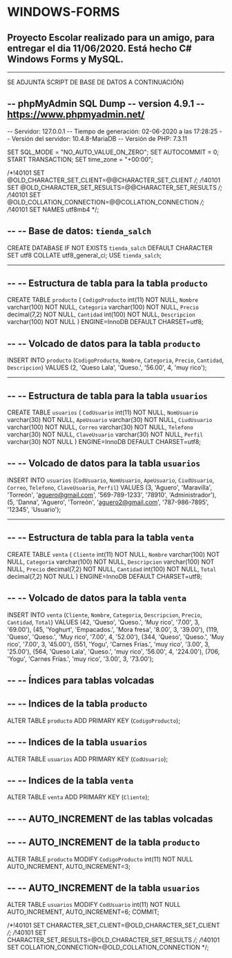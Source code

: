 # WINDOWS-FORMS
Proyecto Escolar realizado para un amigo, para entregar el dia 11/06/2020.
Está hecho C# Windows Forms y MySQL.
-----------------------------------------------------------------------------------------------------------------------------------------
-----------------------------------------------------------------------------------------------------------------------------------------
SE ADJUNTA SCRIPT DE BASE DE DATOS A CONTINUACIÓN}

-- phpMyAdmin SQL Dump
-- version 4.9.1
-- https://www.phpmyadmin.net/
--
-- Servidor: 127.0.0.1
-- Tiempo de generación: 02-06-2020 a las 17:28:25
-- Versión del servidor: 10.4.8-MariaDB
-- Versión de PHP: 7.3.11

SET SQL_MODE = "NO_AUTO_VALUE_ON_ZERO";
SET AUTOCOMMIT = 0;
START TRANSACTION;
SET time_zone = "+00:00";


/*!40101 SET @OLD_CHARACTER_SET_CLIENT=@@CHARACTER_SET_CLIENT */;
/*!40101 SET @OLD_CHARACTER_SET_RESULTS=@@CHARACTER_SET_RESULTS */;
/*!40101 SET @OLD_COLLATION_CONNECTION=@@COLLATION_CONNECTION */;
/*!40101 SET NAMES utf8mb4 */;

--
-- Base de datos: `tienda_salch`
--
CREATE DATABASE IF NOT EXISTS `tienda_salch` DEFAULT CHARACTER SET utf8 COLLATE utf8_general_ci;
USE `tienda_salch`;

-- --------------------------------------------------------

--
-- Estructura de tabla para la tabla `producto`
--

CREATE TABLE `producto` (
  `CodigoProducto` int(11) NOT NULL,
  `Nombre` varchar(100) NOT NULL,
  `Categoria` varchar(100) NOT NULL,
  `Precio` decimal(7,2) NOT NULL,
  `Cantidad` int(100) NOT NULL,
  `Descripcion` varchar(100) NOT NULL
) ENGINE=InnoDB DEFAULT CHARSET=utf8;

--
-- Volcado de datos para la tabla `producto`
--

INSERT INTO `producto` (`CodigoProducto`, `Nombre`, `Categoria`, `Precio`, `Cantidad`, `Descripcion`) VALUES
(2, 'Queso Lala', 'Queso.', '56.00', 4, 'muy rico');

-- --------------------------------------------------------

--
-- Estructura de tabla para la tabla `usuarios`
--

CREATE TABLE `usuarios` (
  `CodUsuario` int(11) NOT NULL,
  `NomUsuario` varchar(30) NOT NULL,
  `ApeUsuario` varchar(30) NOT NULL,
  `CiudUsuario` varchar(100) NOT NULL,
  `Correo` varchar(30) NOT NULL,
  `Telefono` varchar(30) NOT NULL,
  `ClaveUsuario` varchar(30) NOT NULL,
  `Perfil` varchar(30) NOT NULL
) ENGINE=InnoDB DEFAULT CHARSET=utf8;

--
-- Volcado de datos para la tabla `usuarios`
--

INSERT INTO `usuarios` (`CodUsuario`, `NomUsuario`, `ApeUsuario`, `CiudUsuario`, `Correo`, `Telefono`, `ClaveUsuario`, `Perfil`) VALUES
(3, 'Aguero', 'Maravilla', 'Torreón', 'aguero@gmail.com', '569-789-1233', '78910', 'Administrador'),
(5, 'Danna', 'Aguero', 'Torreón', 'aguero2@gmail.com', '787-986-7895', '12345', 'Usuario');

-- --------------------------------------------------------

--
-- Estructura de tabla para la tabla `venta`
--

CREATE TABLE `venta` (
  `Cliente` int(11) NOT NULL,
  `Nombre` varchar(100) NOT NULL,
  `Categoria` varchar(100) NOT NULL,
  `Descripcion` varchar(100) NOT NULL,
  `Precio` decimal(7,2) NOT NULL,
  `Cantidad` int(100) NOT NULL,
  `Total` decimal(7,2) NOT NULL
) ENGINE=InnoDB DEFAULT CHARSET=utf8;

--
-- Volcado de datos para la tabla `venta`
--

INSERT INTO `venta` (`Cliente`, `Nombre`, `Categoria`, `Descripcion`, `Precio`, `Cantidad`, `Total`) VALUES
(42, 'Queso', 'Queso.', 'Muy rico', '7.00', 3, '69.00'),
(45, 'Yoghurt', 'Empacados.', 'Mora fresa', '8.00', 3, '39.00'),
(119, 'Queso', 'Queso.', 'Muy rico', '7.00', 4, '52.00'),
(344, 'Queso', 'Queso.', 'Muy rico', '7.00', 3, '45.00'),
(551, 'Yogu', 'Carnes Frías.', 'muy rico', '3.00', 3, '25.00'),
(564, 'Queso Lala', 'Queso.', 'muy rico', '56.00', 4, '224.00'),
(706, 'Yogu', 'Carnes Frías.', 'muy rico', '3.00', 3, '73.00');

--
-- Índices para tablas volcadas
--

--
-- Indices de la tabla `producto`
--
ALTER TABLE `producto`
  ADD PRIMARY KEY (`CodigoProducto`);

--
-- Indices de la tabla `usuarios`
--
ALTER TABLE `usuarios`
  ADD PRIMARY KEY (`CodUsuario`);

--
-- Indices de la tabla `venta`
--
ALTER TABLE `venta`
  ADD PRIMARY KEY (`Cliente`);

--
-- AUTO_INCREMENT de las tablas volcadas
--

--
-- AUTO_INCREMENT de la tabla `producto`
--
ALTER TABLE `producto`
  MODIFY `CodigoProducto` int(11) NOT NULL AUTO_INCREMENT, AUTO_INCREMENT=3;

--
-- AUTO_INCREMENT de la tabla `usuarios`
--
ALTER TABLE `usuarios`
  MODIFY `CodUsuario` int(11) NOT NULL AUTO_INCREMENT, AUTO_INCREMENT=6;
COMMIT;

/*!40101 SET CHARACTER_SET_CLIENT=@OLD_CHARACTER_SET_CLIENT */;
/*!40101 SET CHARACTER_SET_RESULTS=@OLD_CHARACTER_SET_RESULTS */;
/*!40101 SET COLLATION_CONNECTION=@OLD_COLLATION_CONNECTION */;
